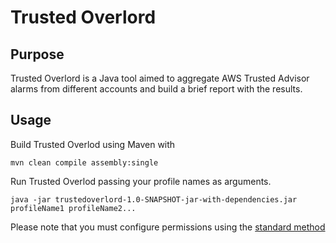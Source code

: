 # Trusted Overlord

## Purpose

Trusted Overlord  is a Java tool aimed to aggregate AWS Trusted Advisor alarms from different accounts
and build a brief report with the results.

## Usage

Build Trusted Overlod using Maven with

```
mvn clean compile assembly:single
```

Run Trusted Overlod passing your profile names as arguments.

```
java -jar trustedoverlord-1.0-SNAPSHOT-jar-with-dependencies.jar profileName1 profileName2...
```

Please note that you must configure permissions using the [standard method](https://aws.amazon.com/blogs/security/a-new-and-standardized-way-to-manage-credentials-in-the-aws-sdks/)

